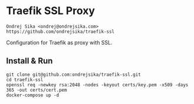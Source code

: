 # Traefik SSL Proxy

    Ondrej Sika <ondrej@ondrejsika.com>
    https://github.com/ondrejsika/traefik-ssl

Configuration for Traefik as proxy with SSL.


## Install & Run

```
git clone git@github.com:ondrejsika/traefik-ssl.git
cd traefik-ssl
openssl req -newkey rsa:2048 -nodes -keyout certs/key.pem -x509 -days 365 -out certs/cert.pem
docker-compose up -d
```
